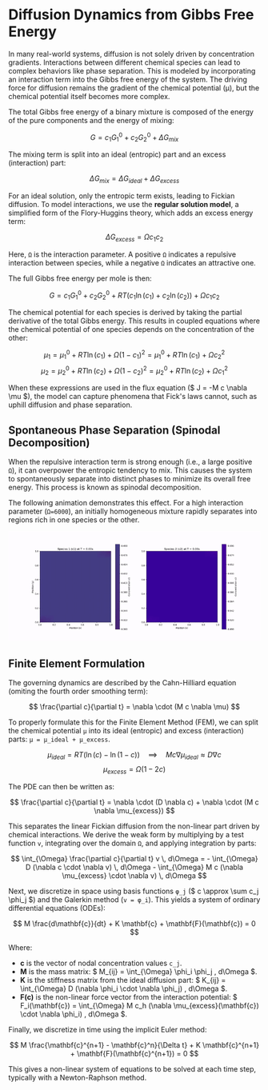 # Diffusion Dynamics from Gibbs Free Energy

In many real-world systems, diffusion is not solely driven by concentration gradients. Interactions between different chemical species can lead to complex behaviors like phase separation. This is modeled by incorporating an interaction term into the Gibbs free energy of the system. The driving force for diffusion remains the gradient of the chemical potential (μ), but the chemical potential itself becomes more complex.

The total Gibbs free energy of a binary mixture is composed of the energy of the pure components and the energy of mixing:

$$ G = c_1 G_1^0 + c_2 G_2^0 + \Delta G_{mix} $$

The mixing term is split into an ideal (entropic) part and an excess (interaction) part:

$$ \Delta G_{mix} = \Delta G_{ideal} + \Delta G_{excess} $$

For an ideal solution, only the entropic term exists, leading to Fickian diffusion. To model interactions, we use the **regular solution model**, a simplified form of the Flory-Huggins theory, which adds an excess energy term:

$$ \Delta G_{excess} = \Omega c_1 c_2 $$

Here, `Ω` is the interaction parameter. A positive `Ω` indicates a repulsive interaction between species, while a negative `Ω` indicates an attractive one.

The full Gibbs free energy per mole is then:

$$ G = c_1 G_1^0 + c_2 G_2^0 + RT(c_1 \ln(c_1) + c_2 \ln(c_2)) + \Omega c_1 c_2 $$

The chemical potential for each species is derived by taking the partial derivative of the total Gibbs energy. This results in coupled equations where the chemical potential of one species depends on the concentration of the other:

$$ \mu_1 = \mu_1^0 + RT \ln(c_1) + \Omega(1-c_1)^2 = \mu_1^0 + RT \ln(c_1) + \Omega c_2^2 $$
$$ \mu_2 = \mu_2^0 + RT \ln(c_2) + \Omega(1-c_2)^2 = \mu_2^0 + RT \ln(c_2) + \Omega c_1^2 $$

When these expressions are used in the flux equation ($ J = -M c \nabla \mu $), the model can capture phenomena that Fick's laws cannot, such as uphill diffusion and phase separation.

## Spontaneous Phase Separation (Spinodal Decomposition)

When the repulsive interaction term is strong enough (i.e., a large positive `Ω`), it can overpower the entropic tendency to mix. This causes the system to spontaneously separate into distinct phases to minimize its overall free energy. This process is known as spinodal decomposition.

The following animation demonstrates this effect. For a high interaction parameter (`Ω=6000`), an initially homogeneous mixture rapidly separates into regions rich in one species or the other.

![Spontaneous Phase Separation](../../assets/spontaneous_phase_separation_Omega6000.gif)

## Finite Element Formulation

The governing dynamics are described by the Cahn-Hilliard equation (omiting the fourth order smoothing term):

$$ \frac{\partial c}{\partial t} = \nabla \cdot (M c \nabla \mu) $$

To properly formulate this for the Finite Element Method (FEM), we can split the chemical potential `μ` into its ideal (entropic) and excess (interaction) parts: `μ = μ_ideal + μ_excess`.

$$ \mu_{ideal} = RT(\ln(c) - \ln(1-c)) \quad \implies \quad M c \nabla \mu_{ideal} \approx D \nabla c $$
$$ \mu_{excess} = \Omega(1-2c) $$

The PDE can then be written as:

$$ \frac{\partial c}{\partial t} = \nabla \cdot (D \nabla c) + \nabla \cdot (M c \nabla \mu_{excess}) $$

This separates the linear Fickian diffusion from the non-linear part driven by chemical interactions. We derive the weak form by multiplying by a test function `v`, integrating over the domain `Ω`, and applying integration by parts:

$$ \int_{\Omega} \frac{\partial c}{\partial t} v \, d\Omega = - \int_{\Omega} D (\nabla c \cdot \nabla v) \, d\Omega - \int_{\Omega} M c (\nabla \mu_{excess} \cdot \nabla v) \, d\Omega $$

Next, we discretize in space using basis functions `φ_j` ($ c \approx \sum c_j \phi_j $) and the Galerkin method (`v = φ_i`). This yields a system of ordinary differential equations (ODEs):

$$ M \frac{d\mathbf{c}}{dt} + K \mathbf{c} + \mathbf{F}(\mathbf{c}) = 0 $$

Where:
- **c** is the vector of nodal concentration values `c_j`.
- **M** is the mass matrix: $ M_{ij} = \int_{\Omega} \phi_i \phi_j \, d\Omega $.
- **K** is the stiffness matrix from the ideal diffusion part: $ K_{ij} = \int_{\Omega} D (\nabla \phi_i \cdot \nabla \phi_j) \, d\Omega $.
- **F(c)** is the non-linear force vector from the interaction potential: $ F_i(\mathbf{c}) = \int_{\Omega} M c_h (\nabla \mu_{excess}(\mathbf{c}) \cdot \nabla \phi_i) \, d\Omega $.

Finally, we discretize in time using the implicit Euler method:

$$ M \frac{\mathbf{c}^{n+1} - \mathbf{c}^n}{\Delta t} + K \mathbf{c}^{n+1} + \mathbf{F}(\mathbf{c}^{n+1}) = 0 $$

This gives a non-linear system of equations to be solved at each time step, typically with a Newton-Raphson method.